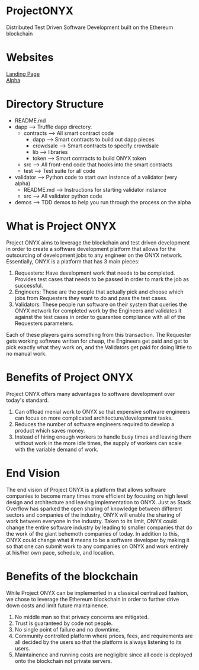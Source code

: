 # ProjectONYX
Distributed Test Driven Software Development built on the Ethereum blockchain

# Websites
[Landing Page](https://projectonyx.io)  
[Alpha](https://alpha.projectonyx.io)  

# Directory Structure

* README.md
* dapp --> Truffle dapp directory.
	* contracts --> All smart contract code
		* dapp --> Smart contracts to build out dapp pieces
		* crowdsale --> Smart contracts to specify crowdsale
		* lib --> libraries
		* token --> Smart contracts to build ONYX token
	* src --> All front-end code that hooks into the smart contracts
	* test --> Test suite for all code
* validator --> Python code to start own instance of a validator (very alpha)
	* README.md --> Instructions for starting validator instance
	* src --> All validator python code
* demos --> TDD demos to help you run through the process on the alpha

# What is Project ONYX

Project ONYX aims to leverage the blockchain and test driven development in order to create a software development platform that allows for the outsourcing of development jobs to any engineer on the ONYX network. Essentially, ONYX is a platform that has 3 main pieces:

1. Requesters: Have development work that needs to be completed. Provides test cases that needs to be passed in order to mark the job as successful.
2. Engineers: These are the people that actually pick and choose which jobs from Requesters they want to do and pass the test cases.
3. Validators: These people run software on their system that queries the ONYX network for completed work by the Engineers and validates it against the test cases in order to guarantee compliance with all of the Requesters parameters.

Each of these players gains something from this transaction. The Requester gets working software written for cheap, the Engineers get paid and get to pick exactly what they work on, and the Validators get paid for doing little to no manual work.

# Benefits of Project ONYX

Project ONYX offers many advantages to software development over today's standard.

1. Can offload menial work to ONYX so that expensive software engineers can focus on more complicated architecture/development tasks.
2. Reduces the number of software engineers required to develop a product which saves money.
3. Instead of hiring enough workers to handle busy times and leaving them without work in the more idle times, the supply of workers can scale with the variable demand of work.

# End Vision

The end vision of Project ONYX is a platform that allows software companies to become many times more efficient by focusing on high level design and architecture and leaving implementation to ONYX. Just as Stack Overflow has sparked the open sharing of knowledge between different sectors and companies of the industry, ONYX will enable the sharing of work between everyone in the industry. Taken to its limit, ONYX could change the entire software industry by leading to smaller companies that do the work of the giant behemoth companies of today. In addition to this, ONYX could change what it means to be a software developer by making it so that one can submit work to any companies on ONYX and work entirely at his/her own pace, schedule, and location.

# Benefits of the blockchain

While Project ONYX can be implemented in a classical centralized fashion, we chose to leverage the Ethereum blockchain in order to further drive down costs and limit future maintainence.

1. No middle man so that privacy concerns are mitigated.
2. Trust is guaranteed by code not people.
3. No single point of failure and no downtime.
4. Community controlled platform where prices, fees, and requirements are all decided by the users so that the platform is always listening to its users.
5. Maintainence and running costs are negligible since all code is deployed onto the blockchain not private servers.
